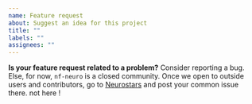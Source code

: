 ```yaml
---
name: Feature request
about: Suggest an idea for this project
title: ""
labels: ""
assignees: ""
---
```


**Is your feature request related to a problem?**
Consider reporting a bug. Else, for now, `nf-neuro` is a closed community. Once we open to outside users and contributors, go to [Neurostars](https://neurostars.org/tag/nf-neuro) and post your common issue there. not here !
